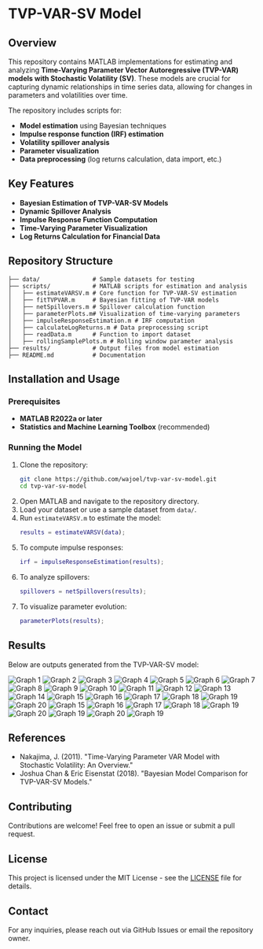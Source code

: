 # TVP-VAR-SV Model

## Overview
This repository contains MATLAB implementations for estimating and analyzing **Time-Varying Parameter Vector Autoregressive (TVP-VAR) models with Stochastic Volatility (SV)**. These models are crucial for capturing dynamic relationships in time series data, allowing for changes in parameters and volatilities over time.

The repository includes scripts for:
- **Model estimation** using Bayesian techniques
- **Impulse response function (IRF) estimation**
- **Volatility spillover analysis**
- **Parameter visualization**
- **Data preprocessing** (log returns calculation, data import, etc.)

## Key Features
- **Bayesian Estimation of TVP-VAR-SV Models**
- **Dynamic Spillover Analysis**
- **Impulse Response Function Computation**
- **Time-Varying Parameter Visualization**
- **Log Returns Calculation for Financial Data**

## Repository Structure
```
├── data/               # Sample datasets for testing
├── scripts/            # MATLAB scripts for estimation and analysis
│   ├── estimateVARSV.m # Core function for TVP-VAR-SV estimation
│   ├── fitTVPVAR.m     # Bayesian fitting of TVP-VAR models
│   ├── netSpillovers.m # Spillover calculation function
│   ├── parameterPlots.m# Visualization of time-varying parameters
│   ├── impulseResponseEstimation.m # IRF computation
│   ├── calculateLogReturns.m # Data preprocessing script
│   ├── readData.m      # Function to import dataset
│   ├── rollingSamplePlots.m # Rolling window parameter analysis
├── results/            # Output files from model estimation
├── README.md           # Documentation
```

## Installation and Usage
### Prerequisites
- **MATLAB R2022a or later**
- **Statistics and Machine Learning Toolbox** (recommended)

### Running the Model
1. Clone the repository:
   ```bash
   git clone https://github.com/wajoel/tvp-var-sv-model.git
   cd tvp-var-sv-model
   ```
2. Open MATLAB and navigate to the repository directory.
3. Load your dataset or use a sample dataset from `data/`.
4. Run `estimateVARSV.m` to estimate the model:
   ```matlab
   results = estimateVARSV(data);
   ```
5. To compute impulse responses:
   ```matlab
   irf = impulseResponseEstimation(results);
   ```
6. To analyze spillovers:
   ```matlab
   spillovers = netSpillovers(results);
   ```
7. To visualize parameter evolution:
   ```matlab
   parameterPlots(results);
   ```

## Results
Below are outputs generated from the TVP-VAR-SV model:

![Graph 1](outputs/figure1.png)
![Graph 2](outputs/figure2.png)
![Graph 3](outputs/figure3.png)
![Graph 4](outputs/figure4.png)
![Graph 5](outputs/figureh5.png)
![Graph 6](outputs/figure6.png)
![Graph 7](outputs/figure7.png)
![Graph 8](outputs/figure8.png)
![Graph 9](outputs/figure9.png)
![Graph 10](outputs/figure10.png)
![Graph 11](outputs/figure11.png)
![Graph 12](outputs/figure12.png)
![Graph 13](outputs/figure13.png)
![Graph 14](outputs/figure14.png)
![Graph 15](outputs/figure15.png)
![Graph 16](outputs/figure16.png)
![Graph 17](outputs/figure17.png)
![Graph 18](outputs/figure18.png)
![Graph 19](outputs/figure19.png)
![Graph 20](outputs/figure20.png)
![Graph 15](outputs/figure21.png)
![Graph 16](outputs/figure22.png)
![Graph 17](outputs/figure23.png)
![Graph 18](outputs/figure24.png)
![Graph 19](outputs/figure25.png)
![Graph 20](outputs/figure26.png)
![Graph 19](outputs/figure27.png)
![Graph 20](outputs/figure28.png)
![Graph 19](outputs/outputs.png)


## References
- Nakajima, J. (2011). "Time-Varying Parameter VAR Model with Stochastic Volatility: An Overview."
- Joshua Chan & Eric Eisenstat (2018). "Bayesian Model Comparison for TVP-VAR-SV Models."

## Contributing
Contributions are welcome! Feel free to open an issue or submit a pull request.

## License
This project is licensed under the MIT License - see the [LICENSE](LICENSE) file for details.

## Contact
For any inquiries, please reach out via GitHub Issues or email the repository owner.
